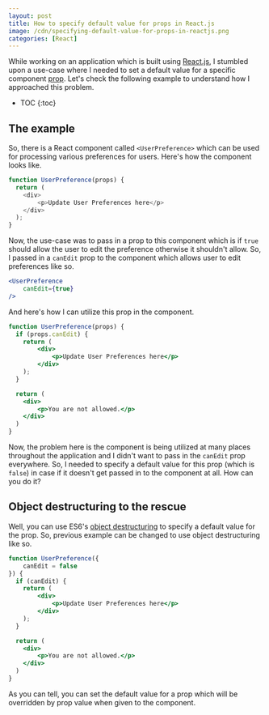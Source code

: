 ```yaml
---
layout: post
title: How to specify default value for props in React.js
image: /cdn/specifying-default-value-for-props-in-reactjs.png
categories: [React]
---
```


While working on an application which is built using [React.js](https://reactjs.org/), I stumbled upon a use-case where I needed to set a default value for a specific component [prop](https://reactjs.org/docs/components-and-props.html). Let's check the following example to understand how I approached this problem.

* TOC
{:toc}

## The example

So, there is a React component called `<UserPreference>` which can be used for processing various preferences for users. Here's how the component looks like.

```js
function UserPreference(props) {
  return (
    <div>
        <p>Update User Preferences here</p>
    </div>
  );
}
```

Now, the use-case was to pass in a prop to this component which is if `true` should allow the user to edit the preference otherwise it shouldn't allow. So, I passed in a `canEdit` prop to the component which allows user to edit preferences like so.

```jsx
<UserPreference 
    canEdit={true}
/>
```

And here's how I can utilize this prop in the component.

```jsx
function UserPreference(props) {
  if (props.canEdit) {  
    return (
        <div>
            <p>Update User Preferences here</p>
        </div>
    );
  }

  return (
    <div>
        <p>You are not allowed.</p>
    </div> 
  )
}
```

Now, the problem here is the component is being utilized at many places throughout the application and I didn't want to pass in the `canEdit` prop everywhere. So, I needed to specify a default value for this prop (which is `false`) in case if it doesn't get passed in to the component at all. How can you do it?

## Object destructuring to the rescue

Well, you can use ES6's [object destructuring](https://developer.mozilla.org/en-US/docs/Web/JavaScript/Reference/Operators/Destructuring_assignment#object_destructuring) to specify a default value for the prop. So, previous example can be changed to use object destructuring like so.

```jsx
function UserPreference({
    canEdit = false
}) {
  if (canEdit) {  
    return (
        <div>
            <p>Update User Preferences here</p>
        </div>
    );
  }

  return (
    <div>
        <p>You are not allowed.</p>
    </div> 
  )
}
```

As you can tell, you can set the default value for a prop which will be overridden by prop value when given to the component. 
